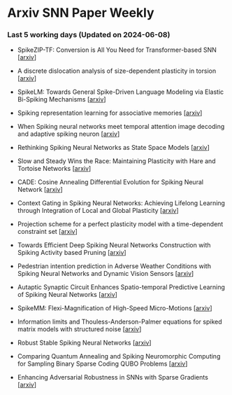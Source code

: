# Arxiv SNN Paper Weekly


 ### **Last 5 working days (Updated on 2024-06-08)** 


- SpikeZIP-TF: Conversion is All You Need for Transformer-based SNN [[arxiv](https://arxiv.org/abs/2406.03470)]

- A discrete dislocation analysis of size-dependent plasticity in torsion [[arxiv](https://arxiv.org/abs/2406.03375)]

- SpikeLM: Towards General Spike-Driven Language Modeling via Elastic Bi-Spiking Mechanisms [[arxiv](https://arxiv.org/abs/2406.03287)]

- Spiking representation learning for associative memories [[arxiv](https://arxiv.org/abs/2406.03054)]

- When Spiking neural networks meet temporal attention image decoding and adaptive spiking neuron [[arxiv](https://arxiv.org/abs/2406.03046)]

- Rethinking Spiking Neural Networks as State Space Models [[arxiv](https://arxiv.org/abs/2406.02923)]

- Slow and Steady Wins the Race: Maintaining Plasticity with Hare and Tortoise Networks [[arxiv](https://arxiv.org/abs/2406.02596)]

- CADE: Cosine Annealing Differential Evolution for Spiking Neural Network [[arxiv](https://arxiv.org/abs/2406.02349)]

- Context Gating in Spiking Neural Networks: Achieving Lifelong Learning through Integration of Local and Global Plasticity [[arxiv](https://arxiv.org/abs/2406.01883)]

- Projection scheme for a perfect plasticity model with a time-dependent constraint set [[arxiv](https://arxiv.org/abs/2406.02218)]

- Towards Efficient Deep Spiking Neural Networks Construction with Spiking Activity based Pruning [[arxiv](https://arxiv.org/abs/2406.01072)]

- Pedestrian intention prediction in Adverse Weather Conditions with Spiking Neural Networks and Dynamic Vision Sensors [[arxiv](https://arxiv.org/abs/2406.00473)]

- Autaptic Synaptic Circuit Enhances Spatio-temporal Predictive Learning of Spiking Neural Networks [[arxiv](https://arxiv.org/abs/2406.00405)]

- SpikeMM: Flexi-Magnification of High-Speed Micro-Motions [[arxiv](https://arxiv.org/abs/2406.00383)]

- Information limits and Thouless-Anderson-Palmer equations for spiked matrix models with structured noise [[arxiv](https://arxiv.org/abs/2405.20993)]

- Robust Stable Spiking Neural Networks [[arxiv](https://arxiv.org/abs/2405.20694)]

- Comparing Quantum Annealing and Spiking Neuromorphic Computing for Sampling Binary Sparse Coding QUBO Problems [[arxiv](https://arxiv.org/abs/2405.20525)]

- Enhancing Adversarial Robustness in SNNs with Sparse Gradients [[arxiv](https://arxiv.org/abs/2405.20355)]

